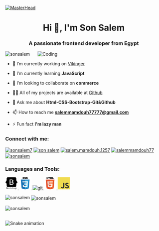 [![MasterHead](https://camo.githubusercontent.com/4fa9a5bdefafee7e59ad2086429306dfc0c902d0db4d2d1fdfb534b1767d9f62/68747470733a2f2f646576656c6f706572732e67697068792e636f6d2f6272616e63682f6d61737465722f7374617469632f6170692d35313264333663303936363236383237313731303861333862626235633537642e676966)](https://rishavchanda.io)
<h1 align="center">Hi 👋, I'm Son Salem</h1>
<h3 align="center">A passionate frontend developer from Egypt</h3>
<img align="right" alt="Coding" width="400" src="https://camo.githubusercontent.com/5ddf73ad3a205111cf8c686f687fc216c2946a75005718c8da5b837ad9de78c9/68747470733a2f2f7468756d62732e6766796361742e636f6d2f4576696c4e657874446576696c666973682d736d616c6c2e676966">

<p align="left"> <img src="https://komarev.com/ghpvc/?username=sonsalem&label=Profile%20views&color=0e75b6&style=flat" alt="sonsalem" /> </p>

- 🔭 I’m currently working on [Vikinger](https://raw.githack.com/sonsalem/VIKINGER/master/profile-landing.html)

- 🌱 I’m currently learning **JavaScript**

- 👯 I’m looking to collaborate on **commerce**

- 👨‍💻 All of my projects are available at [Github](https://github.com/sonsalem)

- 💬 Ask me about **Html-CSS-Bootstrap-Git&Github**

- 📫 How to reach me **salemmamdouh77777@gmail.com**

- ⚡ Fun fact **I'm lazy man**

<h3 align="left">Connect with me:</h3>
<p align="left">
<a href="https://codepen.io/sonsalem7" target="blank"><img align="center" src="https://raw.githubusercontent.com/rahuldkjain/github-profile-readme-generator/master/src/images/icons/Social/codepen.svg" alt="sonsalem7" height="30" width="40" /></a>
<a href="https://linkedin.com/in/son salem" target="blank"><img align="center" src="https://raw.githubusercontent.com/rahuldkjain/github-profile-readme-generator/master/src/images/icons/Social/linked-in-alt.svg" alt="son salem" height="30" width="40" /></a>
<a href="https://fb.com/salem.mamdouh.1257" target="blank"><img align="center" src="https://raw.githubusercontent.com/rahuldkjain/github-profile-readme-generator/master/src/images/icons/Social/facebook.svg" alt="salem.mamdouh.1257" height="30" width="40" /></a>
<a href="https://instagram.com/salemmamdouh77" target="blank"><img align="center" src="https://raw.githubusercontent.com/rahuldkjain/github-profile-readme-generator/master/src/images/icons/Social/instagram.svg" alt="salemmamdouh77" height="30" width="40" /></a>
<a href="https://www.leetcode.com/sonsalem" target="blank"><img align="center" src="https://raw.githubusercontent.com/rahuldkjain/github-profile-readme-generator/master/src/images/icons/Social/leet-code.svg" alt="sonsalem" height="30" width="40" /></a>
</p>

<h3 align="left">Languages and Tools:</h3>
<p align="left"> <a href="https://getbootstrap.com" target="_blank" rel="noreferrer"> <img src="https://raw.githubusercontent.com/devicons/devicon/master/icons/bootstrap/bootstrap-plain-wordmark.svg" alt="bootstrap" width="40" height="40"/> </a> <a href="https://www.w3schools.com/css/" target="_blank" rel="noreferrer"> <img src="https://raw.githubusercontent.com/devicons/devicon/master/icons/css3/css3-original-wordmark.svg" alt="css3" width="40" height="40"/> </a> <a href="https://git-scm.com/" target="_blank" rel="noreferrer"> <img src="https://www.vectorlogo.zone/logos/git-scm/git-scm-icon.svg" alt="git" width="40" height="40"/> </a> <a href="https://www.w3.org/html/" target="_blank" rel="noreferrer"> <img src="https://raw.githubusercontent.com/devicons/devicon/master/icons/html5/html5-original-wordmark.svg" alt="html5" width="40" height="40"/> </a> <a href="https://developer.mozilla.org/en-US/docs/Web/JavaScript" target="_blank" rel="noreferrer"> <img src="https://raw.githubusercontent.com/devicons/devicon/master/icons/javascript/javascript-original.svg" alt="javascript" width="40" height="40"/> </a> </p>

<p><img align="left" src="https://github-readme-stats.vercel.app/api/top-langs?username=sonsalem&show_icons=true&locale=en&layout=compact" alt="sonsalem" /></p>

<p>&nbsp;<img align="center" src="https://github-readme-stats.vercel.app/api?username=sonsalem&show_icons=true&locale=en" alt="sonsalem" /></p>

<p><img align="center" src="https://github-readme-streak-stats.herokuapp.com/?user=sonsalem&" alt="sonsalem" /></p>

<br clear="both">

<img src="https://profile-readme-generator.com/assets/snake.svg" alt="Snake animation" />

###
